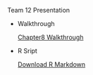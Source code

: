 
Team 12 Presentation
- Walkthrough

  [Chapter8 Walkthrough](Team12.html)
- R Sript
  
  [Download R Markdown](chapter8.Rmd)
